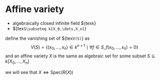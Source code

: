 # Affine variety
- algebraically closed infinite field ${tex`k`}
- ${tex`S\subseteq k[X_0,\dots,X_n]`}

define the vanishing set of ${tex`V(S)`} as
$$
V(S)=\{(x_0,\dots,x_n)\in k^{n+1}\mid \forall f\in S, f(x_0,\dots,x_n)=0\}
$$
and an affine variety $X$ is the same as algebraic set for some subset $S\subseteq k[X_0,\dots,X_n]$

we will see that $X \Longleftrightarrow \mathrm{Spec}(R(X))$